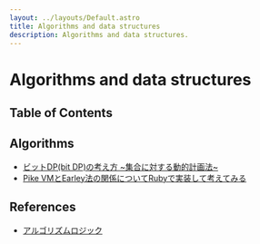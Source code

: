 ```yaml
---
layout: ../layouts/Default.astro
title: Algorithms and data structures
description: Algorithms and data structures.
---
```


# Algorithms and data structures

## Table of Contents

## Algorithms

- [ビットDP(bit DP)の考え方 ~集合に対する動的計画法~](https://algo-logic.info/bit-dp/#)
- [Pike VMとEarley法の関係についてRubyで実装して考えてみる](https://makenowjust-labs.github.io/blog/post/2023-08-06-pike-earley)

## References

- [アルゴリズムロジック](https://algo-logic.info/)
